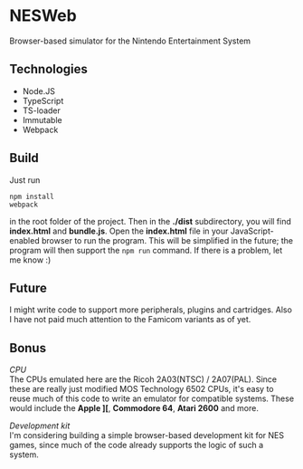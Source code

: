 # NESWeb
Browser-based simulator for the Nintendo Entertainment System

## Technologies
* Node.JS
* TypeScript
* TS-loader
* Immutable
* Webpack

## Build
Just run
```
npm install
webpack
```
in the root folder of the project.
Then in the **./dist** subdirectory, you will find **index.html** and **bundle.js**.
Open the **index.html** file in your JavaScript-enabled browser to run the program.
This will be simplified in the future; the program will then support the `npm run` command.
If there is a problem, let me know :)

## Future
I might write code to support more peripherals, plugins and cartridges.
Also I have not paid much attention to the Famicom variants as of yet.

## Bonus

*CPU*  
The CPUs emulated here are the Ricoh 2A03(NTSC) / 2A07(PAL).
Since these are really just modified MOS Technology 6502 CPUs,
it's easy to reuse much of this code to write an emulator for compatible systems.
These would include the **Apple ][**, **Commodore 64**, **Atari 2600** and more.

*Development kit*  
I'm considering building a simple browser-based development kit for NES games,
since much of the code already supports the logic of such a system.